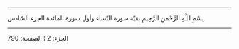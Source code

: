 ------------------------------------------------------------------------

بِسْمِ اللَّهِ الرَّحْمنِ الرَّحِيمِ بقيّة سورة النّساء وأول سورة المائدة الجزء السّادس

------------------------------------------------------------------------

الجزء: 2 ¦ الصفحة: 790
